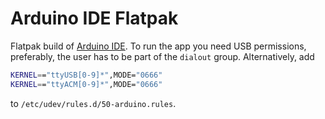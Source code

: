 # Arduino IDE Flatpak

Flatpak build of [Arduino IDE](https://github.com/arduino/Arduino). To run the
app you need USB permissions, preferably, the user has to be part of the
`dialout` group. Alternatively, add 
``` sh
KERNEL=="ttyUSB[0-9]*",MODE="0666"
KERNEL=="ttyACM[0-9]*",MODE="0666"
```
to `/etc/udev/rules.d/50-arduino.rules`.
